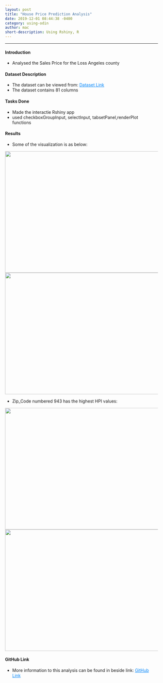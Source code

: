 ```yaml
---
layout: post
title: "House Price Prediction Analysis"
date: 2019-12-01 08:44:38 -0400
category: using-odin
author: mac
short-description: Using Rshiny, R
---
```


-----

<h4>Introduction</h4>
<ul>
<li>Analysed the Sales Price for the Loss Angeles county</li>
</ul>


<h4>Dataset Description</h4>
<ul>
<li>The dataset can be viewed from: <a href="https://github.com/chigzz-github/Rshiny_Project/blob/master/House_Price_data.csv" style="color:#0385F9"><u>Dataset Link</u></a></li>
<li>The dataset contains 81 columns</li>
</ul>


<h4>Tasks Done</h4>
<ul>
<li>Made the interactie Rshiny app</li>
<li>used checkboxGroupInput, selectInput, tabsetPanel,renderPlot functions</li>
</ul>

<h4>Results</h4>
<ul>
	<li>Some of the visualization is as below:</li>
</ul>
<img src="{{site.baseurl}}/assets/ca.png" style="width:750px;height:400px">
<img src="{{ site.baseurl }}/assets/ground.PNG" style="width:750px;height:400px">

<ul>
	<li>Zip_Code numbered 943 has the highest HPI values:</li>
</ul>
<img src="{{site.baseurl}}/assets/hpi_high.png" style="width:750px;height:400px">
<img src="{{ site.baseurl}}/assets/year_built.PNG" style="width:750px;height:400px">



<h4>GitHub Link</h4>
<ul>
<li>More information to this analysis can be found in beside link: <a href="https://github.com/chigzz-github/Rshiny_Project" target="_blank" style="color:#0385F9"><u>GitHub Link</u></a></li>
</ul>